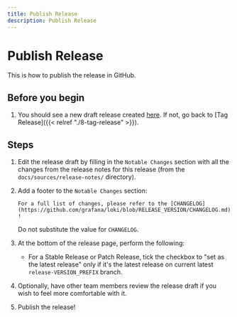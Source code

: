 ```yaml
---
title: Publish Release
description: Publish Release
---
```

# Publish Release

This is how to publish the release in GitHub.

## Before you begin

1. You should see a new draft release created [here](https://github.com/grafana/loki/releases). If not, go back to [Tag Release]({{< relref "./8-tag-release" >}}).

## Steps

1. Edit the release draft by filling in the `Notable Changes` section with all the changes from the release notes for this release (from the `docs/sources/release-notes/` directory).

1. Add a footer to the `Notable Changes` section:

    `For a full list of changes, please refer to the [CHANGELOG](https://github.com/grafana/loki/blob/RELEASE_VERSION/CHANGELOG.md)!`

    Do not substitute the value for `CHANGELOG`.

1. At the bottom of the release page, perform the following:
    - For a Stable Release or Patch Release, tick the checkbox to "set as the latest release" only if it's the latest release on current latest `release-VERSION_PREFIX` branch.

2. Optionally, have other team members review the release draft if you wish to feel more comfortable with it.

3. Publish the release!
